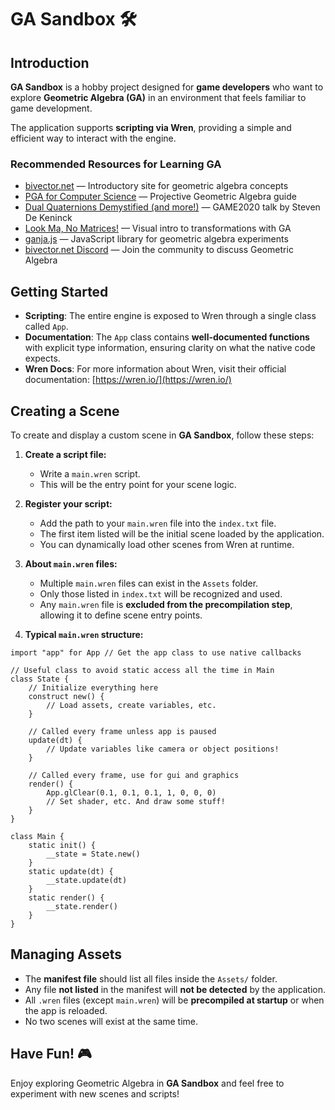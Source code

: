 ﻿# **GA Sandbox** 🛠️  

## **Introduction**  
**GA Sandbox** is a hobby project designed for **game developers** who want to explore **Geometric Algebra (GA)** in an environment that feels familiar to game development.  

The application supports **scripting via Wren**, providing a simple and efficient way to interact with the engine.  

### **Recommended Resources for Learning GA**  
- [bivector.net](https://bivector.net/) — Introductory site for geometric algebra concepts  
- [PGA for Computer Science](https://bivector.net/PGA4CS.html) — Projective Geometric Algebra guide  
- [Dual Quaternions Demystified (and more!)](https://www.youtube.com/watch?v=ichOiuBoBoQ) — GAME2020 talk by Steven De Keninck
- [Look Ma, No Matrices!](https://enkimute.github.io/LookMaNoMatrices/) — Visual intro to transformations with GA  
- [ganja.js](https://enkimute.github.io/ganja.js/) — JavaScript library for geometric algebra experiments  
- [bivector.net Discord](https://discord.com/invite/vGY6pPk) — Join the community to discuss Geometric Algebra

## **Getting Started**  
- **Scripting**: The entire engine is exposed to Wren through a single class called `App`.  
- **Documentation**: The `App` class contains **well-documented functions** with explicit type information, ensuring clarity on what the native code expects.  
- **Wren Docs**: For more information about Wren, visit their official documentation: [https://wren.io/](https://wren.io/)  

## **Creating a Scene**  
To create and display a custom scene in **GA Sandbox**, follow these steps:  

1. **Create a script file:**  
   - Write a `main.wren` script.  
   - This will be the entry point for your scene logic.

2. **Register your script:**  
   - Add the path to your `main.wren` file into the `index.txt` file.  
   - The first item listed will be the initial scene loaded by the application.  
   - You can dynamically load other scenes from Wren at runtime.

3. **About `main.wren` files:**  
   - Multiple `main.wren` files can exist in the `Assets` folder.
   - Only those listed in `index.txt` will be recognized and used.
   - Any `main.wren` file is **excluded from the precompilation step**, allowing it to define scene entry points.

4. **Typical `main.wren` structure:**

```wren
import "app" for App // Get the app class to use native callbacks

// Useful class to avoid static access all the time in Main
class State {
    // Initialize everything here
    construct new() {
        // Load assets, create variables, etc.
    }

    // Called every frame unless app is paused
    update(dt) {
        // Update variables like camera or object positions!
    }

    // Called every frame, use for gui and graphics
    render() {
        App.glClear(0.1, 0.1, 0.1, 1, 0, 0, 0)
        // Set shader, etc. And draw some stuff!
    }
}

class Main {
    static init() {
        __state = State.new()
    }
    static update(dt) {
        __state.update(dt)
    }
    static render() {
        __state.render()
    }
}
```

## **Managing Assets**  
- The **manifest file** should list all files inside the `Assets/` folder.  
- Any file **not listed** in the manifest will **not be detected** by the application.  
- All `.wren` files (except `main.wren`) will be **precompiled at startup** or when the app is reloaded.  
- No two scenes will exist at the same time.  

## **Have Fun!** 🎮  
Enjoy exploring Geometric Algebra in **GA Sandbox** and feel free to experiment with new scenes and scripts!